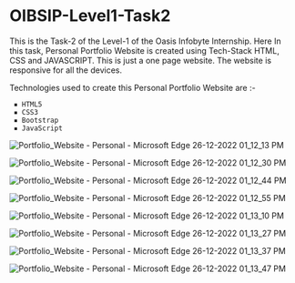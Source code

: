 # OIBSIP-Level1-Task2

This is the Task-2 of the Level-1 of the Oasis Infobyte Internship. Here In this task, Personal Portfolio Website is created using Tech-Stack HTML, CSS and JAVASCRIPT. This is just a one page website. The website is responsive for all the devices.

Technologies used to create this Personal Portfolio Website are :-
    
     ▪ HTML5
     ▪ CSS3
     ▪ Bootstrap
     ▪ JavaScript

![Portfolio_Website - Personal - Microsoft​ Edge 26-12-2022 01_12_13 PM](https://user-images.githubusercontent.com/85254301/209521841-5e389529-1536-44f9-a851-a76b1bf33880.png)


![Portfolio_Website - Personal - Microsoft​ Edge 26-12-2022 01_12_30 PM](https://user-images.githubusercontent.com/85254301/209521871-a5960743-528b-4c15-a86f-1157d4312c3a.png)


![Portfolio_Website - Personal - Microsoft​ Edge 26-12-2022 01_12_44 PM](https://user-images.githubusercontent.com/85254301/209521894-dff39e67-845b-4bfc-b4a3-3ba4acf156c6.png)


![Portfolio_Website - Personal - Microsoft​ Edge 26-12-2022 01_12_55 PM](https://user-images.githubusercontent.com/85254301/209521937-2c201b39-cca3-47ef-9132-9a8515a95e07.png)


![Portfolio_Website - Personal - Microsoft​ Edge 26-12-2022 01_13_10 PM](https://user-images.githubusercontent.com/85254301/209521964-51b9b9b4-0a5b-4d89-b841-0a6ae72b2d01.png)


![Portfolio_Website - Personal - Microsoft​ Edge 26-12-2022 01_13_27 PM](https://user-images.githubusercontent.com/85254301/209522017-8e05fdcd-491f-4967-afc6-4480e24828d8.png)


![Portfolio_Website - Personal - Microsoft​ Edge 26-12-2022 01_13_37 PM](https://user-images.githubusercontent.com/85254301/209522050-d3883683-2b2a-4e41-8f51-3404110561ec.png)


![Portfolio_Website - Personal - Microsoft​ Edge 26-12-2022 01_13_47 PM](https://user-images.githubusercontent.com/85254301/209522071-36807769-f964-4d9a-ab07-d2817b9e2016.png)
